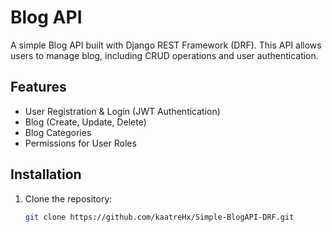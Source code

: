 # Blog API

A simple Blog API built with Django REST Framework (DRF). This API allows users to manage blog, including CRUD operations and user authentication.

## Features

- User Registration & Login (JWT Authentication)
- Blog (Create, Update, Delete)
- Blog Categories
- Permissions for User Roles

## Installation

1. Clone the repository:
   ```bash
   git clone https://github.com/kaatreHx/Simple-BlogAPI-DRF.git

